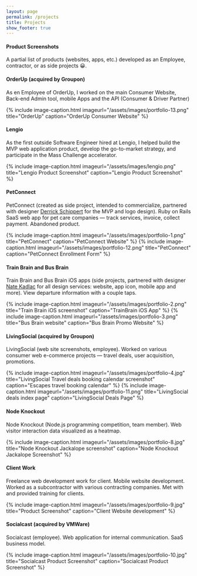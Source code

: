 ```yaml
---
layout: page
permalink: /projects
title: Projects
show_footer: true
---
```


#### Product Screenshots

A partial list of products (websites, apps, etc.) developed as an Employee, contractor, or as side projects 😀.

#### OrderUp (acquired by Groupon)

As en Employee of OrderUp, I worked on the main Consumer Website, Back-end Admin tool, mobile Apps and the API (Consumer & Driver Partner)

{% include image-caption.html imageurl="/assets/images/portfolio-13.png" title="OrderUp" caption="OrderUp Consumer Website" %}

#### Lengio

As the first outside Software Engineer hired at Lengio, I helped build the MVP web application product, develop the go-to-market strategy, and participate in the Mass Challenge accelerator.

{% include image-caption.html imageurl="/assets/images/lengio.png" title="Lengio Product Screenshot" caption="Lengio Product Screenshot" %}

#### PetConnect

PetConnect (created as side project, intended to commercialize, partnered with designer <a href="https://dribbble.com/derrrick">Derrick Schippert</a> for the MVP and logo design). Ruby on Rails SaaS web app for pet care companies &mdash; track services, invoice, collect payment. Abandoned product.

{% include image-caption.html imageurl="/assets/images/portfolio-1.png" title="PetConnect" caption="PetConnect Website" %}
{% include image-caption.html imageurl="/assets/images/portfolio-12.png" title="PetConnect" caption="PetConnect Enrollment Form" %}

#### Train Brain and Bus Brain

Train Brain and Bus Brain iOS apps (side projects, partnered with designer <a href="http://www.kadlac.com/">Nate Kadlac</a> for all design services: website, app icon, mobile app and more). View departure information with a couple taps.

{% include image-caption.html imageurl="/assets/images/portfolio-2.png" title="Train Brain iOS screenshot" caption="TrainBrain iOS App" %}
{% include image-caption.html imageurl="/assets/images/portfolio-3.png" title="Bus Brain website" caption="Bus Brain Promo Website" %}

#### LivingSocial (acquired by Groupon)

LivingSocial (web site screenshots, employee). Worked on various consumer web e-commerce projects &mdash; travel deals, user acquisition, promotions.

{% include image-caption.html imageurl="/assets/images/portfolio-4.jpg" title="LivingSocial Travel deals booking calendar screenshot" caption="Escapes travel booking calendar" %}
{% include image-caption.html imageurl="/assets/images/portfolio-11.png" title="LivingSocial deals index page" caption="LivingSocial Deals Page" %}

#### Node Knockout

Node Knockout (Node.js programming competition, team member). Web visitor interaction data visualized as a heatmap.

{% include image-caption.html imageurl="/assets/images/portfolio-8.jpg" title="Node Knockout Jackalope screenshot" caption="Node Knockout Jackalope Screenshot" %}

#### Client Work

Freelance web development work for client. Mobile website development. Worked as a subcontractor with various contracting companies. Met with and provided training for clients.

{% include image-caption.html imageurl="/assets/images/portfolio-9.jpg" title="Product Screenshot" caption="Client Website development" %}

#### Socialcast (acquired by VMWare)

Socialcast (employee). Web application for internal communication. SaaS business model.

{% include image-caption.html imageurl="/assets/images/portfolio-10.jpg" title="Socialcast Product Screenshot" caption="Socialcast Product Screenshot" %}
